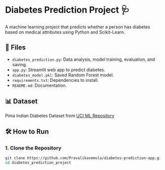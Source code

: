 # Diabetes Prediction Project 🩺

A machine learning project that predicts whether a person has diabetes based on medical attributes using Python and Scikit-Learn.

## 📂 Files
- `diabetes_prediction.py`: Data analysis, model training, evaluation, and saving.
- `app.py`: Streamlit web app to predict diabetes.
- `diabetes_model.pkl`: Saved Random Forest model.
- `requirements.txt`: Dependencies to install.
- `README.md`: Documentation.

## 📊 Dataset
Pima Indian Diabetes Dataset from [UCI ML Repository](https://www.kaggle.com/datasets/uciml/pima-indians-diabetes-database)

## 🛠️ How to Run

### 1. Clone the Repository
```bash
git clone https://github.com/Pravalikavemula/diabetes-prediction-app.git
cd diabetes_prediction_project


